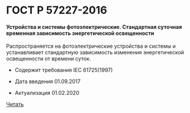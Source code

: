 # ГОСТ Р 57227-2016

#### Устройства и системы фотоэлектрические. Стандартная суточная временная зависимость энергетической освещенности 

Распространяется на фотоэлектрические устройства и системы и устанавливает стандартную зависимость изменения энергетической освещенности от времени суток.

- Содержит требования IEC 61725(1997)

- Дата введения	01.09.2017
- Актуализация	01.02.2020

<a href="~/files/57227-2016.pdf" onclick="openPdf('57227-2016.pdf', 'application/pdf');">Читать</a>